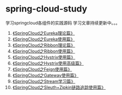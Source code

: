 # spring-cloud-study
学习springcloud各组件的实践源码
 学习文章持续更新中。。。
1. [《SpringCloud之Eureka理论篇》](https://blog.csdn.net/yuanshangshenghuo/article/details/106966840)
2. [《SpringCloud之Eureka使用篇》](https://blog.csdn.net/yuanshangshenghuo/article/details/106962926)
3. [《SpringCloud之Ribbon理论篇》](https://blog.csdn.net/yuanshangshenghuo/article/details/107041951)
4. [《SpringCloud之Ribbon使用篇》](https://blog.csdn.net/yuanshangshenghuo/article/details/106975354)
5. [《SpringCloud之Hystrix使用篇》](https://blog.csdn.net/yuanshangshenghuo/article/details/106986372)
6. [《SpringCloud之Hystrix使用高级篇》](https://blog.csdn.net/yuanshangshenghuo/article/details/107058274)
7. [《SpringCloud之Feign使用篇》](https://blog.csdn.net/yuanshangshenghuo/article/details/107073918)
8. [《SpringCloud之Gateway使用篇》](https://blog.csdn.net/yuanshangshenghuo/article/details/107101640)
9. [《SpringCloud之Stream学习篇》](https://blog.csdn.net/yuanshangshenghuo/article/details/107234048)
10. [《SpringCloud之Sleuth+Zipkin链路追踪使用篇》](https://blog.csdn.net/yuanshangshenghuo/article/details/107282298) 

